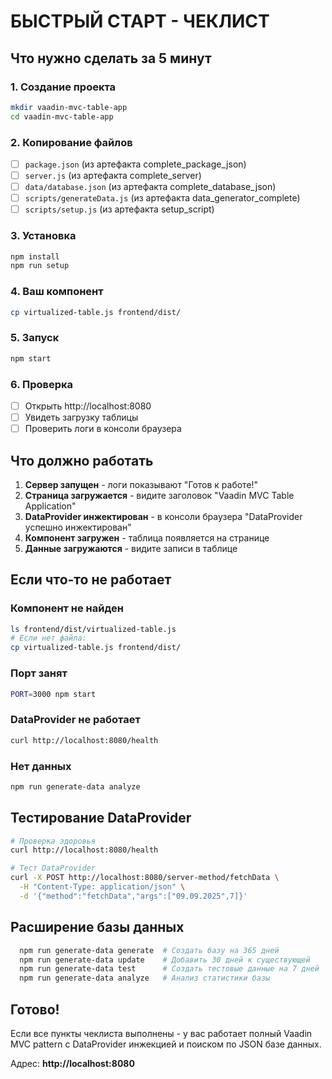 # БЫСТРЫЙ СТАРТ - ЧЕКЛИСТ

## Что нужно сделать за 5 минут

### 1. Создание проекта
```bash
mkdir vaadin-mvc-table-app
cd vaadin-mvc-table-app
```

### 2. Копирование файлов
- [ ] `package.json` (из артефакта complete_package_json)
- [ ] `server.js` (из артефакта complete_server)
- [ ] `data/database.json` (из артефакта complete_database_json)
- [ ] `scripts/generateData.js` (из артефакта data_generator_complete)
- [ ] `scripts/setup.js` (из артефакта setup_script)

### 3. Установка
```bash
npm install
npm run setup
```

### 4. Ваш компонент
```bash
cp virtualized-table.js frontend/dist/
```

### 5. Запуск
```bash
npm start
```

### 6. Проверка
- [ ] Открыть http://localhost:8080
- [ ] Увидеть загрузку таблицы
- [ ] Проверить логи в консоли браузера

## Что должно работать

1. **Сервер запущен** - логи показывают "Готов к работе!"
2. **Страница загружается** - видите заголовок "Vaadin MVC Table Application"
3. **DataProvider инжектирован** - в консоли браузера "DataProvider успешно инжектирован"
4. **Компонент загружен** - таблица появляется на странице
5. **Данные загружаются** - видите записи в таблице

## Если что-то не работает

### Компонент не найден
```bash
ls frontend/dist/virtualized-table.js
# Если нет файла:
cp virtualized-table.js frontend/dist/
```

### Порт занят
```bash
PORT=3000 npm start
```

### DataProvider не работает
```bash
curl http://localhost:8080/health
```

### Нет данных
```bash
npm run generate-data analyze
```

## Тестирование DataProvider

```bash
# Проверка здоровья
curl http://localhost:8080/health

# Тест DataProvider
curl -X POST http://localhost:8080/server-method/fetchData \
  -H "Content-Type: application/json" \
  -d '{"method":"fetchData","args":["09.09.2025",7]}'
```

## Расширение базы данных

```bash
  npm run generate-data generate  # Создать базу на 365 дней
  npm run generate-data update    # Добавить 30 дней к существующей
  npm run generate-data test      # Создать тестовые данные на 7 дней  
  npm run generate-data analyze   # Анализ статистики базы
```

## Готово!

Если все пункты чеклиста выполнены - у вас работает полный Vaadin MVC pattern с DataProvider инжекцией и поиском по JSON базе данных.

Адрес: **http://localhost:8080**